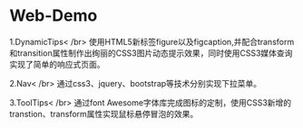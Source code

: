 # Web-Demo

1.DynamicTips< /br>
使用HTML5新标签figure以及figcaption,并配合transform和transition属性制作出绚丽的CSS3图片动态提示效果，同时使用CSS3媒体查询实现了简单的响应式页面。

2.Nav< /br>
通过css3、jquery、bootstrap等技术分别实现下拉菜单。

3.ToolTips< /br>
通过font Awesome字体库完成图标的定制，使用CSS3新增的transtion、transform属性实现鼠标悬停冒泡的效果。
